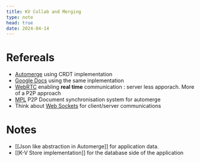 ```yaml
---
title: KV Collab and Merging
type: note
head: true
date: 2024-04-14
---
```


# Refereals

- [Automerge](https://automerge.org/) using CRDT implementation
- [Google Docs]() using the same inplementation
- [WebRTC](https://webrtc.org/) enabling **real time** communication : server less apporach. More of a P2P approach
- [MPL](https://github.com/automerge/mpl) P2P Document synchronisation system for automerge
- Think about [Web Sockets]() for client/server communications

# Notes
- [[Json like abstraction in Automerge]] for application data.
- [[K-V Store implementation]] for the database side of the application